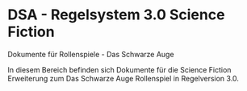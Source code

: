 # DSA - Regelsystem 3.0 Science Fiction
Dokumente für Rollenspiele - Das Schwarze Auge

In diesem Bereich befinden sich Dokumente für die Science Fiction Erweiterung zum Das Schwarze Auge Rollenspiel in Regelversion 3.0.